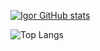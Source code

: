 [![Igor GitHub stats](https://github-readme-stats.vercel.app/api?username=lnxfsf&show_icons=true&theme=dark#gh-dark-mode-only)](https://github.com/anuraghazra/github-readme-stats#gh-dark-mode-only)

![Top Langs](https://github-readme-stats.vercel.app/api/top-langs/?username=lnxfsf&theme=dark&layout=pie)

